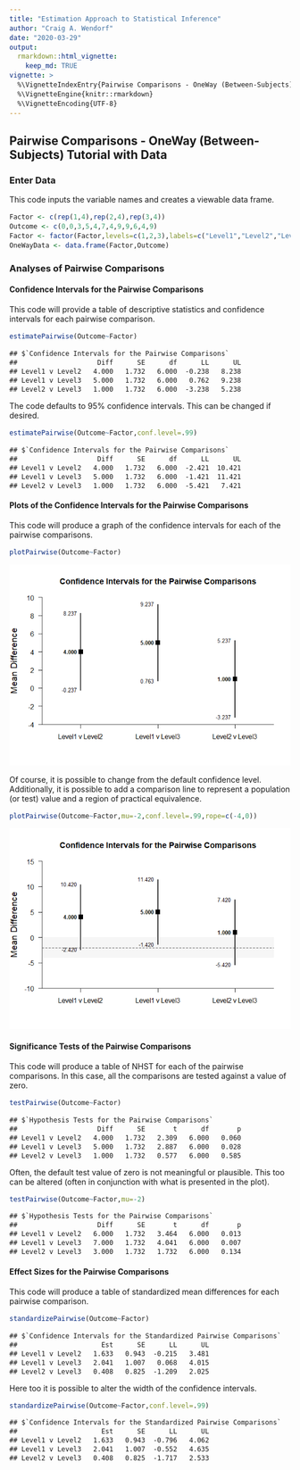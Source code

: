 ```yaml
---
title: "Estimation Approach to Statistical Inference"
author: "Craig A. Wendorf"
date: "2020-03-29"
output: 
  rmarkdown::html_vignette:
    keep_md: TRUE
vignette: >
  %\VignetteIndexEntry{Pairwise Comparisons - OneWay (Between-Subjects) Tutorial with Data}
  %\VignetteEngine{knitr::rmarkdown}
  %\VignetteEncoding{UTF-8}
---
```






## Pairwise Comparisons - OneWay (Between-Subjects) Tutorial with Data

### Enter Data

This code inputs the variable names and creates a viewable data frame.


```r
Factor <- c(rep(1,4),rep(2,4),rep(3,4))
Outcome <- c(0,0,3,5,4,7,4,9,9,6,4,9)
Factor <- factor(Factor,levels=c(1,2,3),labels=c("Level1","Level2","Level3"))
OneWayData <- data.frame(Factor,Outcome)
```

### Analyses of Pairwise Comparisons

#### Confidence Intervals for the Pairwise Comparisons

This code will provide a table of descriptive statistics and confidence intervals for each pairwise comparison.


```r
estimatePairwise(Outcome~Factor)
```

```
## $`Confidence Intervals for the Pairwise Comparisons`
##                    Diff      SE      df      LL      UL
## Level1 v Level2   4.000   1.732   6.000  -0.238   8.238
## Level1 v Level3   5.000   1.732   6.000   0.762   9.238
## Level2 v Level3   1.000   1.732   6.000  -3.238   5.238
```

The code defaults to 95% confidence intervals. This can be changed if desired.


```r
estimatePairwise(Outcome~Factor,conf.level=.99)
```

```
## $`Confidence Intervals for the Pairwise Comparisons`
##                    Diff      SE      df      LL      UL
## Level1 v Level2   4.000   1.732   6.000  -2.421  10.421
## Level1 v Level3   5.000   1.732   6.000  -1.421  11.421
## Level2 v Level3   1.000   1.732   6.000  -5.421   7.421
```

#### Plots of the Confidence Intervals for the Pairwise Comparisons

This code will produce a graph of the confidence intervals for each of the pairwise comparisons.


```r
plotPairwise(Outcome~Factor)
```

![](figures/OneWay-PairwiseA-1.png)<!-- -->

Of course, it is possible to change from the default confidence level. Additionally, it is possible to add a comparison line to represent a population (or test) value and a region of practical equivalence.


```r
plotPairwise(Outcome~Factor,mu=-2,conf.level=.99,rope=c(-4,0))
```

![](figures/OneWay-PairwiseB-1.png)<!-- -->

#### Significance Tests of the Pairwise Comparisons

This code will produce a table of NHST for each of the pairwise comparisons. In this case, all the comparisons are tested against a value of zero.


```r
testPairwise(Outcome~Factor)
```

```
## $`Hypothesis Tests for the Pairwise Comparisons`
##                    Diff      SE       t      df       p
## Level1 v Level2   4.000   1.732   2.309   6.000   0.060
## Level1 v Level3   5.000   1.732   2.887   6.000   0.028
## Level2 v Level3   1.000   1.732   0.577   6.000   0.585
```

Often, the default test value of zero is not meaningful or plausible. This too can be altered (often in conjunction with what is presented in the plot).


```r
testPairwise(Outcome~Factor,mu=-2)
```

```
## $`Hypothesis Tests for the Pairwise Comparisons`
##                    Diff      SE       t      df       p
## Level1 v Level2   6.000   1.732   3.464   6.000   0.013
## Level1 v Level3   7.000   1.732   4.041   6.000   0.007
## Level2 v Level3   3.000   1.732   1.732   6.000   0.134
```

#### Effect Sizes for the Pairwise Comparisons

This code will produce a table of standardized mean differences for each pairwise comparison. 


```r
standardizePairwise(Outcome~Factor)
```

```
## $`Confidence Intervals for the Standardized Pairwise Comparisons`
##                     Est      SE      LL      UL
## Level1 v Level2   1.633   0.943  -0.215   3.481
## Level1 v Level3   2.041   1.007   0.068   4.015
## Level2 v Level3   0.408   0.825  -1.209   2.025
```

Here too it is possible to alter the width of the confidence intervals.


```r
standardizePairwise(Outcome~Factor,conf.level=.99)
```

```
## $`Confidence Intervals for the Standardized Pairwise Comparisons`
##                     Est      SE      LL      UL
## Level1 v Level2   1.633   0.943  -0.796   4.062
## Level1 v Level3   2.041   1.007  -0.552   4.635
## Level2 v Level3   0.408   0.825  -1.717   2.533
```
